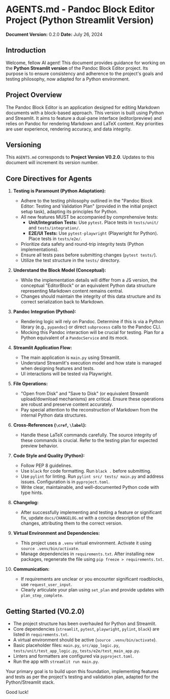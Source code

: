 # AGENTS.md - Pandoc Block Editor Project (Python Streamlit Version)

**Document Version:** 0.2.0
**Date:** July 26, 2024

## Introduction

Welcome, fellow AI agent! This document provides guidance for working on the **Python Streamlit version** of the Pandoc Block Editor project. Its purpose is to ensure consistency and adherence to the project's goals and testing philosophy, now adapted for a Python environment.

## Project Overview

The Pandoc Block Editor is an application designed for editing Markdown documents with a block-based approach. This version is built using Python and Streamlit. It aims to feature a dual-pane interface (editor/preview) and relies on Pandoc for rendering Markdown and LaTeX content. Key priorities are user experience, rendering accuracy, and data integrity.

## Versioning

This `AGENTS.md` corresponds to **Project Version V0.2.0**. Updates to this document will increment its version number.

## Core Directives for Agents

1.  **Testing is Paramount (Python Adaptation):**
    *   Adhere to the testing philosophy outlined in the "Pandoc Block Editor: Testing and Validation Plan" (provided in the initial project setup task), adapting its principles for Python.
    *   All new features MUST be accompanied by comprehensive tests:
        *   **Unit/Integration Tests:** Use `pytest`. Place tests in `tests/unit/` and `tests/integration/`.
        *   **E2E/UI Tests:** Use `pytest-playwright` (Playwright for Python). Place tests in `tests/e2e/`.
    *   Prioritize data safety and round-trip integrity tests (Python implementations).
    *   Ensure all tests pass before submitting changes (`pytest tests/`).
    *   Utilize the test structure in the `tests/` directory.

2.  **Understand the Block Model (Conceptual):**
    *   While the implementation details will differ from a JS version, the conceptual "EditorBlock" or an equivalent Python data structure representing Markdown content remains central.
    *   Changes should maintain the integrity of this data structure and its correct serialization back to Markdown.

3.  **Pandoc Integration (Python):**
    *   Rendering logic will rely on Pandoc. Determine if this is via a Python library (e.g., `pypandoc`) or direct `subprocess` calls to the Pandoc CLI.
    *   Mocking this Pandoc interaction will be crucial for testing. Plan for a Python equivalent of a `PandocService` and its mock.

4.  **Streamlit Application Flow:**
    *   The main application is `main.py` using Streamlit.
    *   Understand Streamlit's execution model and how state is managed when designing features and tests.
    *   UI interactions will be tested via Playwright.

5.  **File Operations:**
    *   "Open from Disk" and "Save to Disk" (or equivalent Streamlit upload/download mechanisms) are critical. Ensure these operations are robust and preserve content accurately.
    *   Pay special attention to the reconstruction of Markdown from the internal Python data structures.

6.  **Cross-References (`\cref`, `\label`):**
    *   Handle these LaTeX commands carefully. The source integrity of these commands is crucial. Refer to the testing plan for expected preview behavior.

7.  **Code Style and Quality (Python):**
    *   Follow PEP 8 guidelines.
    *   Use `black` for code formatting. Run `black .` before submitting.
    *   Use `pylint` for linting. Run `pylint src/ tests/ main.py` and address issues. Configuration is in `pyproject.toml`.
    *   Write clear, maintainable, and well-documented Python code with type hints.

8.  **Changelog:**
    *   After successfully implementing and testing a feature or significant fix, update `docs/CHANGELOG.md` with a concise description of the changes, attributing them to the correct version.

9.  **Virtual Environment and Dependencies:**
    *   This project uses a `.venv` virtual environment. Activate it using `source .venv/bin/activate`.
    *   Manage dependencies in `requirements.txt`. After installing new packages, regenerate the file using `pip freeze > requirements.txt`.

10. **Communication:**
    *   If requirements are unclear or you encounter significant roadblocks, use `request_user_input`.
    *   Clearly articulate your plan using `set_plan` and provide updates with `plan_step_complete`.

## Getting Started (V0.2.0)

*   The project structure has been overhauled for Python and Streamlit.
*   Core dependencies (`streamlit`, `pytest`, `playwright`, `pylint`, `black`) are listed in `requirements.txt`.
*   A virtual environment should be active (`source .venv/bin/activate`).
*   Basic placeholder files: `main.py`, `src/app_logic.py`, `tests/unit/test_app_logic.py`, `tests/e2e/test_main_app.py`.
*   Linters and formatters are configured via `pyproject.toml`.
*   Run the app with `streamlit run main.py`.

Your primary goal is to build upon this foundation, implementing features and tests as per the project's testing and validation plan, adapted for the Python/Streamlit stack.

Good luck!
